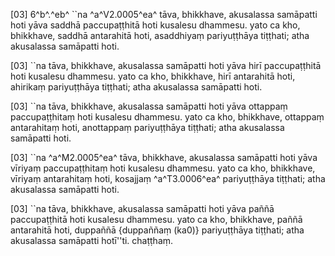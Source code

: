 [03] 6^b^.^eb^ ``na ^a^V2.0005^ea^ tāva, bhikkhave, akusalassa samāpatti  hoti yāva saddhā paccupaṭṭhitā hoti kusalesu dhammesu. yato ca kho,  bhikkhave, saddhā antarahitā hoti, asaddhiyaṃ pariyuṭṭhāya tiṭṭhati; atha  akusalassa samāpatti hoti.

[03] ``na tāva, bhikkhave, akusalassa samāpatti hoti yāva hirī  paccupaṭṭhitā hoti kusalesu dhammesu. yato ca kho, bhikkhave, hirī  antarahitā hoti, ahirikaṃ pariyuṭṭhāya tiṭṭhati; atha akusalassa  samāpatti hoti.

[03] ``na tāva, bhikkhave, akusalassa samāpatti hoti yāva  ottappaṃ paccupaṭṭhitaṃ hoti kusalesu dhammesu. yato ca kho, bhikkhave,  ottappaṃ antarahitaṃ hoti, anottappaṃ pariyuṭṭhāya tiṭṭhati; atha  akusalassa samāpatti hoti.

[03] ``na ^a^M2.0005^ea^ tāva, bhikkhave, akusalassa samāpatti hoti yāva  vīriyaṃ paccupaṭṭhitaṃ hoti kusalesu dhammesu. yato ca kho, bhikkhave,  vīriyaṃ antarahitaṃ hoti, kosajjaṃ ^a^T3.0006^ea^ pariyuṭṭhāya tiṭṭhati; atha  akusalassa samāpatti hoti.

[03] ``na tāva, bhikkhave, akusalassa samāpatti hoti yāva paññā  paccupaṭṭhitā hoti kusalesu dhammesu. yato ca kho, bhikkhave, paññā  antarahitā hoti, duppaññā {duppaññaṃ (ka0)} pariyuṭṭhāya tiṭṭhati; atha akusalassa  samāpatti hotī''ti. chaṭṭhaṃ.